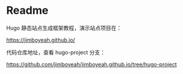 # Readme

Hugo 静态站点生成框架教程，演示站点项目在：

https://jimboyeah.github.io/

代码仓库地址，查看 hugo-project 分支：

https://github.com/jimboyeah/jimboyeah.github.io/tree/hugo-project
